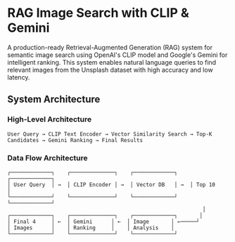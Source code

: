 # RAG Image Search with CLIP & Gemini

A production-ready Retrieval-Augmented Generation (RAG) system for semantic image search using OpenAI's CLIP model and Google's Gemini for intelligent ranking. This system enables natural language queries to find relevant images from the Unsplash dataset with high accuracy and low latency.

## System Architecture

### High-Level Architecture
```
User Query → CLIP Text Encoder → Vector Similarity Search → Top-K Candidates → Gemini Ranking → Final Results
```

### Data Flow Architecture
```
┌─────────────┐    ┌──────────────┐    ┌─────────────┐    ┌─────────────┐
│ User Query  │ →  │ CLIP Encoder │ →  │ Vector DB   │ →  │ Top 10     │
└─────────────┘    └──────────────┘    └─────────────┘    └─────────────┘
                                                              │
┌─────────────┐    ┌──────────────┐    ┌─────────────┐       │
│ Final 4     │ ←  │ Gemini      │ ←  │ Image       │ ←─────┘
│ Images      │    │ Ranking     │    │ Analysis    │
└─────────────┘    └──────────────┘    └─────────────┘
```

